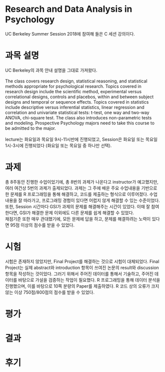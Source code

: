 # Research and Data Analysis in Psychology
UC Berkeley Summer Session 2018에 참여해 들은 C 세션 강의이다.

# 과목 설명
UC Berkeley의 과목 안내 설명을 그대로 가져왔다.<br/>
<br/>
The class covers research design, statistical reasoning, and statistical methods appropriate for psychological research.  Topics covered in research design include the scientific method, experimental versus correlational designs, controls and placebos, within and between subject designs and temporal or sequence effects.  Topics covered in statistics include descriptive versus inferential statistics, linear regression and correlation and univariate statistical tests: t-test, one way and two-way ANOVA, chi-square test.  The class also introduces non-parametric tests and modeling. Prospective Psychology majors need to take this course to be admitted to the major.<br/>
<br/>
lecture는 화요일과 목요일 9시-11시반에 진행되었고, Session은 화요일 또는 목요일 1시-3시에 진행되었다 (화요일 또는 목요일 중 하나만 선택).  

# 과제
총 8주동안 진행한 수업이었기에, 총 8번의 과제가 나온다고 instructor가 예고했지만, 여러 여건상 5번의 과제가 출제되었다. 과제는 그 주에 배운 주요 수업내용을 기반으로한 문제를 R 프로그래밍을 통해 해결하고, 코드를 제출하는 형식으로 이루어졌다. 수업 내용을 잘 따라가고, 프로그래밍 경험이 있다면 어렵지 않게 해결할 수 있는 수준이었다.<br/>
또한, Session 시간마다 GSI가 과제의 문제를 해결해주는 시간이 있었다. 이때 잘 참여한다면, GSI가 해결한 문제 이외에도 다른 문제를 쉽게 해결할 수 있었다.<br/>
채점기준 또한 매우 관대했기에, 모든 문제에 답을 하고, 문제를 해결하려는 노력이 있다면 95점 이상의 점수를 받을 수 있었다.

# 시험
시험은 존재하지 않았지만, Final Project를 해결하는 것으로 시험이 대체되었다. Final Project는 실제 abstract와 introduction 항목이 쓰여진 논문의 result와 discussion 항목을 작성하는 것이었다. 그러기 위해서 주어진 데이터를 통해서 기술하고, 주어진 데이터를 바탕으로 가설을 검증하는 작업이 필요했다. R 프로그래밍을 통해 데이터 분석을 진행했으며, 이를 바탕으로 10쪽 분량의 Paper를 제출하였다. R 코드 상의 오류가 크지 않는 이상 750점/800점의 점수를 받을 수 있었다.

# 평가

# 결과

# 후기

